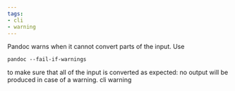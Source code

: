 ```yaml
---
tags:
- cli
- warning
---
```


Pandoc warns when it cannot convert parts of the input. Use

    pandoc --fail-if-warnings

to make sure that all of the input is converted as expected: no output
will be produced in case of a warning. cli warning
